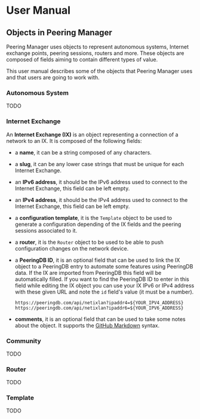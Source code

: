 # User Manual

## Objects in Peering Manager

Peering Manager uses objects to represent autonomous systems, Internet exchange
points, peering sessions, routers and more. These objects are composed of
fields aiming to contain different types of value.

This user manual describes some of the objects that Peering Manager uses and
that users are going to work with.

### Autonomous System

TODO

### Internet Exchange

An **Internet Exchange (IX)** is an object representing a connection of a
network to an IX. It is composed of the following fields:

  * a **name**, it can be a string composed of any characters.
  * a **slug**, it can be any lower case strings that must be unique for each
    Internet Exchange.
  * an **IPv6 address**, it should be the IPv6 address used to connect to the
    Internet Exchange, this field can be left empty.
  * an **IPv4 address**, it should be the IPv4 address used to connect to the
    Internet Exchange, this field can be left empty.
  * a **configuration template**, it is the `Template` object to be used to
    generate a configuration depending of the IX fields and the peering
    sessions associated to it.
  * a **router**, it is the `Router` object to be used to be able to push
    configuration changes on the network device.
  * a **PeeringDB ID**, it is an optional field that can be used to link the IX
    object to a PeeringDB entry to automate some features using PeeringDB data.
    If the IX are imported from PeeringDB this field will be automatically
    filled. If you want to find the PeeringDB ID to enter in this field while
    editing the IX object you can use your IX IPv6 or IPv4 address with these
    given URL and note the `id` field's value (it must be a number).

    ```
    https://peeringdb.com/api/netixlan?ipaddr4=${YOUR_IPV4_ADDRESS}
    https://peeringdb.com/api/netixlan?ipaddr6=${YOUR_IPV6_ADDRESS}
    ```
  * **comments**, it is an optional field that can be used to take some notes
    about the object. It supports the
    [GitHub Markdown](https://github.com/adam-p/markdown-here/wiki/Markdown-Cheatsheet)
    syntax.

### Community

TODO

### Router

TODO

### Template

TODO

